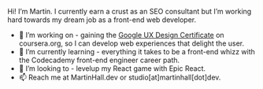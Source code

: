 Hi! I’m Martin. I currently earn a crust as an SEO consultant but I’m working hard towards my dream job as a front-end web developer. 

- 👀 I’m working on - gaining the <a href="https://www.coursera.org/specializations/google-ux-design" target="_blank">Google UX Design Certificate</a> on coursera.org, so I can develop web experiences that delight the user.
- 🌱 I’m currently learning - everything it takes to be a front-end whizz with the Codecademy front-end engineer career path.
- 💞️ I’m looking to - levelup my React game with Epic React.
- 📫 Reach me at MartinHall.dev or studio[at]martinhall[dot]dev.

<!---
martinjhall79/martinjhall79 is a ✨ special ✨ repository because its `README.md` (this file) appears on your GitHub profile.
You can click the Preview link to take a look at your changes.
--->
